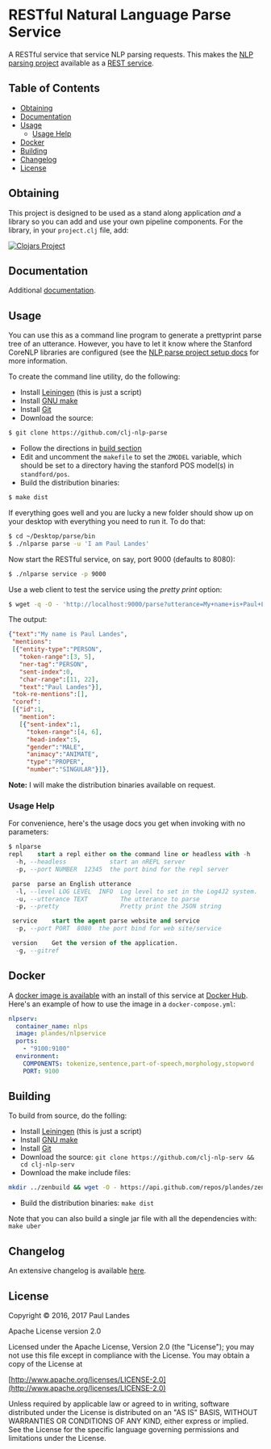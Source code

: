 # RESTful Natural Language Parse Service

A RESTful service that service NLP parsing requests.  This makes
the [NLP parsing project](https://github.com/plandes/clj-nlp-parse) available
as a [REST service](https://en.wikipedia.org/wiki/Representational_state_transfer).

<!-- markdown-toc start - Don't edit this section. Run M-x markdown-toc-refresh-toc -->
## Table of Contents

- [Obtaining](#obtaining)
- [Documentation](#documentation)
- [Usage](#usage)
    - [Usage Help](#usage-help)
- [Docker](#docker)
- [Building](#building)
- [Changelog](#changelog)
- [License](#license)

<!-- markdown-toc end -->


## Obtaining

This project is designed to be used as a stand along application *and* a
library so you can add and use your own pipeline components.  For the library,
in your `project.clj` file, add:

[![Clojars Project](https://clojars.org/com.zensols.nlp/serv/latest-version.svg)](https://clojars.org/com.zensols.nlp/serv/)


## Documentation

Additional [documentation](https://plandes.github.io/clj-nlp-serv/codox/index.html).


## Usage

You can use this as a command line program to generate a prettyprint parse tree
of an utterance.  However, you have to let it know where the
Stanford CoreNLP libraries are configured (see the
[NLP parse project setup docs](https://github.com/plandes/clj-nlp-parse#setup)
for more information.

To create the command line utility, do the following:

- Install [Leiningen](http://leiningen.org) (this is just a script)
- Install [GNU make](https://www.gnu.org/software/make/)
- Install [Git](https://git-scm.com)
- Download the source:
```bash
$ git clone https://github.com/clj-nlp-parse
```
- Follow the directions in [build section](#building)
- Edit and uncomment the `makefile` to set the `ZMODEL` variable, which should
  be set to a directory having the stanford POS model(s) in `standford/pos`.
- Build the distribution binaries:
```bash
$ make dist
```
If everything goes well and you are lucky a new folder should show up on your
desktop with everything you need to run it.  To do that:
```bash
$ cd ~/Desktop/parse/bin
$ ./nlparse parse -u 'I am Paul Landes'
```

Now start the RESTful service, on say, port 9000 (defaults to 8080):
```bash
$ ./nlparse service -p 9000
```

Use a web client to test the service using the *pretty print* option:
```bash
$ wget -q -O - 'http://localhost:9000/parse?utterance=My+name+is+Paul+Landes&pretty=true'
```

The output:
```json
{"text":"My name is Paul Landes",
 "mentions":
 [{"entity-type":"PERSON",
   "token-range":[3, 5],
   "ner-tag":"PERSON",
   "sent-index":0,
   "char-range":[11, 22],
   "text":"Paul Landes"}],
 "tok-re-mentions":[],
 "coref":
 [{"id":1,
   "mention":
   [{"sent-index":1,
     "token-range":[4, 6],
     "head-index":5,
     "gender":"MALE",
     "animacy":"ANIMATE",
     "type":"PROPER",
     "number":"SINGULAR"}]},
```

**Note:** I will make the distribution binaries available on request.


### Usage Help

For convenience, here's the usage docs you get when invoking with no
parameters:
```sql
$ nlparse
repl	start a repl either on the command line or headless with -h
  -h, --headless            start an nREPL server
  -p, --port NUMBER  12345  the port bind for the repl server

 parse	parse an English utterance
  -l, --level LOG LEVEL  INFO  Log level to set in the Log4J2 system.
  -u, --utterance TEXT         The utterance to parse
  -p, --pretty                 Pretty print the JSON string

 service	start the agent parse website and service
  -p, --port PORT  8080  the port bind for web site/service

 version	Get the version of the application.
  -g, --gitref
```


## Docker

A [docker image is available](https://hub.docker.com/r/plandes/nlpservice/)
with an install of this service at [Docker Hub](http://hub.docker.com).  Here's
an example of how to use the image in a `docker-compose.yml`:
```yaml
nlpserv:
  container_name: nlps
  image: plandes/nlpservice
  ports:
    - "9100:9100"
  environment:
    COMPONENTS: tokenize,sentence,part-of-speech,morphology,stopword
    PORT: 9100
```


## Building

To build from source, do the folling:

- Install [Leiningen](http://leiningen.org) (this is just a script)
- Install [GNU make](https://www.gnu.org/software/make/)
- Install [Git](https://git-scm.com)
- Download the source: `git clone https://github.com/clj-nlp-serv && cd clj-nlp-serv`
- Download the make include files:
```bash
mkdir ../zenbuild && wget -O - https://api.github.com/repos/plandes/zenbuild/tarball | tar zxfv - -C ../zenbuild --strip-components 1
```
- Build the distribution binaries: `make dist`

Note that you can also build a single jar file with all the dependencies with: `make uber`


## Changelog

An extensive changelog is available [here](CHANGELOG.md).


## License

Copyright © 2016, 2017 Paul Landes

Apache License version 2.0

Licensed under the Apache License, Version 2.0 (the "License");
you may not use this file except in compliance with the License.
You may obtain a copy of the License at

[http://www.apache.org/licenses/LICENSE-2.0](http://www.apache.org/licenses/LICENSE-2.0)

Unless required by applicable law or agreed to in writing, software
distributed under the License is distributed on an "AS IS" BASIS,
WITHOUT WARRANTIES OR CONDITIONS OF ANY KIND, either express or implied.
See the License for the specific language governing permissions and
limitations under the License.
